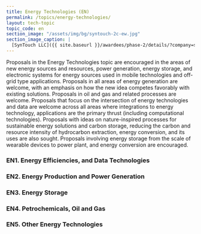 ```yaml
---
title: Energy Technologies (EN)
permalink: /topics/energy-technologies/
layout: tech-topic
topic_code: en
section_image: "/assets/img/bg/syntouch-2c-ew.jpg"
section_image_caption: |
  [SynTouch LLC]({{ site.baseurl }}/awardees/phase-2/details/?company=syntouch-llc#syntouch-llc) BioTac Toccare provides tactile evaluations that are consistent, quantifiable, and reflective of human perceptions.
---
```


Proposals in the Energy Technologies topic are encouraged in the areas of new energy sources and resources, power generation, energy storage, and electronic systems for energy sources used in mobile technologies and off-grid type applications. Proposals in all areas of energy generation are welcome, with an emphasis on how the new idea competes favorably with existing solutions. Proposals in oil and gas and related processes are welcome. Proposals that focus on the intersection of energy technologies and data are welcome across all areas where integrations to energy technology, applications are the primary thrust (including computational technologies). Proposals with ideas on nature-inspired processes for sustainable energy solutions and carbon storage, reducing the carbon and resource intensity of hydrocarbon extraction, energy conversion, and its uses are also sought. Proposals involving energy storage from the scale of wearable devices to power plant, and energy conversion are encouraged.

### EN1. Energy Efficiencies, and Data Technologies

### EN2. Energy Production and Power Generation 

### EN3. Energy Storage

### EN4. Petrochemicals, Oil and Gas

### EN5. Other Energy Technologies
